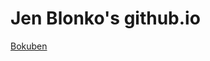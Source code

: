 # Jen Blonko's github.io

[Bokuben](https://github.com/JenBlonko/JenBlonko.github.io/blob/main/Images/bg.jpg)
